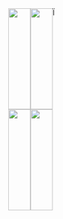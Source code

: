 <div style="display: flex; justify-content: center; align-items: stretch;">
  <a href="https://github.com/AlexanderBlake/github-readme-stats#gh-dark-mode-only">
    <img style="height: 200px; width: 100%;" src="https://github-readme-stats.vercel.app/api?username=AlexanderBlake&show_icons=true&hide_rank=true&theme=dark#gh-dark-mode-only"/>
    <img style="height: 200px; width: 100%;" src="https://github-readme-stats.vercel.app/api/top-langs/?username=AlexanderBlake&hide_progress=true&show_icons=true&hide_rank=true&size_weight=0&count_weight=1&langs_count=4&hide=cython&theme=dark#gh-dark-mode-only"/>
  </a>
  <a href="https://github.com/AlexanderBlake/github-readme-stats#gh-light-mode-only">
    <img style="height: 200px; width: 100%;" src="https://github-readme-stats.vercel.app/api?username=AlexanderBlake&show_icons=true&hide_rank=true&theme=default#gh-dark-mode-only"/>
    <img style="height: 200px; width: 100%;" src="https://github-readme-stats.vercel.app/api/top-langs/?username=AlexanderBlake&hide_progress=true&show_icons=true&hide_rank=true&size_weight=0&count_weight=1&langs_count=4&hide=cython&theme=default#gh-light-mode-only"/>
  </a>Ï
</div>
